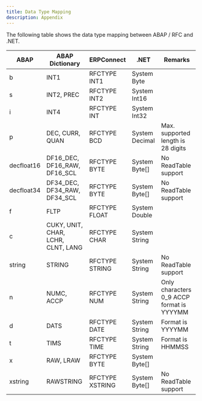 ```yaml
---
title: Data Type Mapping
description: Appendix
---
```



The following table shows the data type mapping between ABAP / RFC and .NET.

| ABAP       | ABAP Dictionary                    | ERPConnect      | .NET           | Remarks                                   |
|------------|------------------------------------|-----------------|----------------|-------------------------------------------|
| b          | INT1                               | RFCTYPE INT1    | System Byte    |                                           |
| s          | INT2, PREC                         | RFCTYPE INT2    | System Int16   |                                           |
| i          | INT4                               | RFCTYPE INT     | System Int32   |                                           |
| p          | DEC, CURR, QUAN                    | RFCTYPE BCD     | System Decimal | Max. supported length is 28 digits        |
| decfloat16 | DF16_DEC, DF16_RAW, DF16_SCL       | RFCTYPE BYTE    | System Byte[]  | No ReadTable support                      |
| decfloat34 | DF34_DEC, DF34_RAW, DF34_SCL       | RFCTYPE BYTE    | System Byte[]  | No ReadTable support                      |
| f          | FLTP                               | RFCTYPE FLOAT   | System Double  |                                           |
| c          | CUKY, UNIT, CHAR, LCHR, CLNT, LANG | RFCTYPE CHAR    | System String  |                                           |
| string     | STRING                             | RFCTYPE STRING  | System String  | No ReadTable support                      |
| n          | NUMC, ACCP                         | RFCTYPE NUM     | System String  | Only characters 0_9 ACCP format is YYYYMM |
| d          | DATS                               | RFCTYPE DATE    | System String  | Format is YYYYMM                          |
| t          | TIMS                               | RFCTYPE TIME    | System String  | Format is HHMMSS                          |
| x          | RAW, LRAW                          | RFCTYPE BYTE    | System Byte[]  |                                           |
| xstring    | RAWSTRING                          | RFCTYPE XSTRING | System Byte[]  | No ReadTable support                      |


